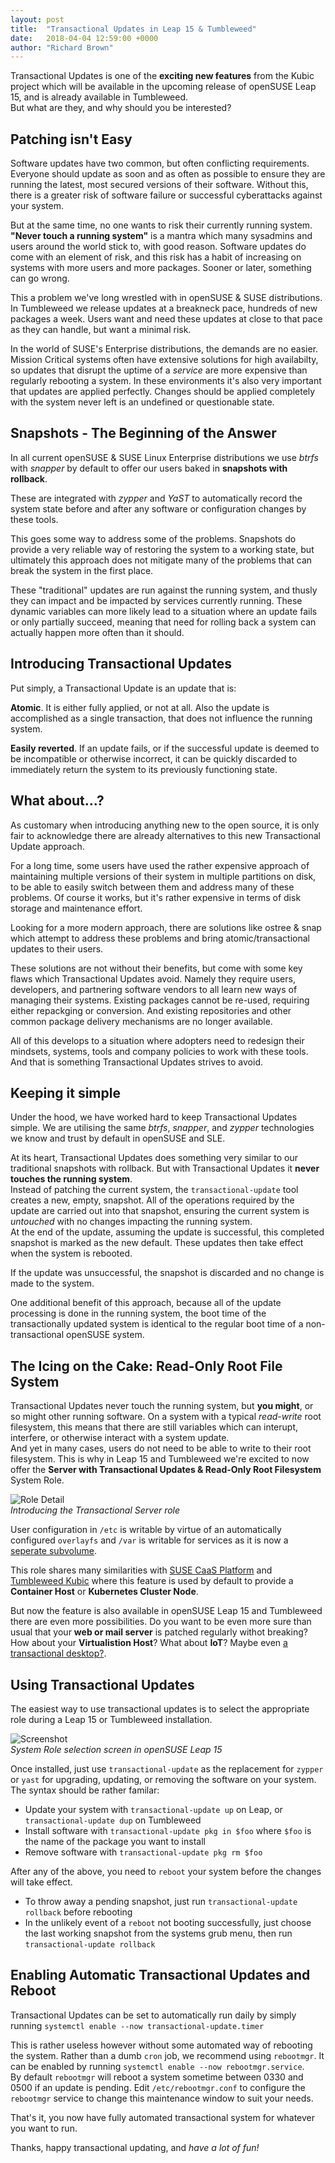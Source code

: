 ```yaml
---
layout: post
title:  "Transactional Updates in Leap 15 & Tumbleweed"
date:   2018-04-04 12:59:00 +0000
author: "Richard Brown"
---
```

Transactional Updates is one of the **exciting new features** from the Kubic project which will be available in the upcoming release of openSUSE Leap 15, and is already available in Tumbleweed.  
But what are they, and why should you be interested?

## Patching isn't Easy

Software updates have two common, but often conflicting requirements. Everyone should update as soon and as often as possible to ensure they are running the latest, most secured versions of their software. Without this, there is a greater risk of software failure or successful cyberattacks against your system.  

But at the same time, no one wants to risk their currently running system. **"Never touch a running system"** is a mantra which many sysadmins and users around the world stick to, with good reason. Software updates do come with an element of risk, and this risk has a habit of increasing on systems with more users and more packages. Sooner or later, something can go wrong. 

This a problem we've long wrestled with in openSUSE & SUSE distributions. In Tumbleweed we release updates at a breakneck pace, hundreds of new packages a week. Users want and need these updates at close to that pace as they can handle, but want a minimal risk.

In the world of SUSE's Enterprise distributions, the demands are no easier. Mission Critical systems often have extensive solutions for high availabilty, so updates that disrupt the uptime of a *service* are more expensive than regularly rebooting a system. In these environments it's also very important that updates are applied perfectly. Changes should be applied completely with the system never left is an undefined or questionable state.

## Snapshots - The Beginning of the Answer

In all current openSUSE & SUSE Linux Enterprise distributions we use *btrfs* with *snapper* by default to offer our users baked in **snapshots with rollback**.

These are integrated with *zypper* and *YaST* to automatically record the system state before and after any software or configuration changes by these tools.

This goes some way to address some of the problems. Snapshots do provide a very reliable way of restoring the system to a working state, but ultimately this approach does not mitigate many of the problems that can break the system in the first place.

These "traditional" updates are run against the running system, and thusly they can impact and be impacted by services currently running. These dynamic variables can more likely lead to a situation where an update fails or only partially succeed, meaning that need for rolling back a system can actually happen more often than it should.

## Introducing Transactional Updates

Put simply, a Transactional Update is an update that is:

**Atomic**. It is either fully applied, or not at all. Also the update is accomplished as a single transaction, that does not influence the running system.

**Easily reverted**. If an update fails, or if the successful update is deemed to be incompatible or otherwise incorrect, it can be quickly discarded to immediately return the system to its previously functioning state.

## What about...?

As customary when introducing anything new to the open source, it is only fair to acknowledge there are already alternatives to this new Transactional Update approach.

For a long time, some users have used the rather expensive approach of maintaining multiple versions of their system in multiple partitions on disk, to be able to easily switch between them and address many of these problems. Of course it works, but it's rather expensive in terms of disk storage and maintenance effort.

Looking for a more modern approach, there are solutions like ostree & snap which attempt to address these problems and bring atomic/transactional updates to their users.  

These solutions are not without their benefits, but come with some key flaws which Transactional Updates avoid. Namely they require users, developers, and partnering software vendors to all learn new ways of managing their systems. Existing packages cannot be re-used, requiring either repackging or conversion. And existing repositories and other common package delivery mechanisms are no longer available.  

All of this develops to a situation where adopters need to redesign their mindsets, systems, tools and company policies to work with these tools. And that is something Transactional Updates strives to avoid.

## Keeping it simple

Under the hood, we have worked hard to keep Transactional Updates simple. We are utilising the same *btrfs*, *snapper*, and *zypper* technologies we know and trust by default in openSUSE and SLE.

At its heart, Transactional Updates does something very similar to our traditional snapshots with rollback. But with Transactional Updates it **never touches the running system**.  
Instead of patching the current system, the `transactional-update` tool creates a new, empty, snapshot. All of the operations required by the update are carried out into that snapshot, ensuring the current system is *untouched* with no changes impacting the running system.  
At the end of the update, assuming the update is successful, this completed snapshot is marked as the new default. These updates then take effect when the system is rebooted.

If the update was unsuccessful, the snapshot is discarded and no change is made to the system. 

One additional benefit of this approach, because all of the update processing is done in the running system, the boot time of the transactionally updated system is identical to the regular boot time of a non-transactional openSUSE system.

## The Icing on the Cake: Read-Only Root File System

Transactional Updates never touch the running system, but **you might**, or so might other running software. On a system with a typical *read-write* root filesystem, this means that there are still variables which can interupt, interfere, or otherwise interact with a system update.  
And yet in many cases, users do not need to be able to write to their root filesystem. This is why in Leap 15 and Tumbleweed we're excited to now offer the **Server with Transactional Updates & Read-Only Root Filesystem** System Role.

![Role Detail](/assets/images/TransactionalRole.png)  
*Introducing the Transactional Server role*

User configuration in `/etc` is writable by virtue of an automatically configured `overlayfs` and `/var` is writable for services as it is now a [seperate subvolume](https://lists.opensuse.org/opensuse-factory/2018-01/msg00390.html). 

This role shares many similarities with [SUSE CaaS Platform](https://www.suse.com/products/caas-platform/) and [Tumbleweed Kubic](http://download.opensuse.org/tumbleweed/iso/openSUSE-Tumbleweed-Kubic-DVD-x86_64-Current.iso) where this feature is used by default to provide a **Container Host** or **Kubernetes Cluster Node**.

But now the feature is also available in openSUSE Leap 15 and Tumbleweed there are even more possibilities. Do you want to be even more sure than usual that your **web or mail server** is patched regularly withot breaking? How about your **Virtualistion Host**? What about **IoT**? Maybe even [a transactional desktop?](https://rootco.de/2017-11-16-hackweek-2017-conclusion/).

## Using Transactional Updates

The easiest way to use transactional updates is to select the appropriate role during a Leap 15 or Tumbleweed installation.

![Screenshot](/assets/images/TransactionalScrenshot.png)  
*System Role selection screen in openSUSE Leap 15*

Once installed, just use `transactional-update` as the replacement for `zypper` or `yast` for upgrading, updating, or removing the software on your system.  
The syntax should be rather familar:

* Update your system with `transactional-update up` on Leap, or `transactional-update dup` on Tumbleweed
* Install software with `transactional-update pkg in $foo` where `$foo` is the name of the package you want to install
* Remove software with `transactional-update pkg rm $foo`

After any of the above, you need to `reboot` your system before the changes will take effect.

* To throw away a pending snapshot, just run `transactional-update rollback` before rebooting
* In the unlikely event of a `reboot` not booting successfully, just choose the last working snapshot from the systems grub menu, then run `transactional-update rollback` 

## Enabling Automatic Transactional Updates and Reboot

Transactional Updates can be set to automatically run daily by simply running `systemctl enable --now transactional-update.timer`  

This is rather useless however without some automated way of rebooting the system. Rather than a dumb `cron` job, we recommend using `rebootmgr`. It can be enabled by running `systemctl enable --now rebootmgr.service`.  
By default `rebootmgr` will reboot a system sometime between 0330 and 0500 if an update is pending. Edit `/etc/rebootmgr.conf` to configure the `rebootmgr` service to change this maintenance window to suit your needs.

That's it, you now have fully automated transactional system for whatever you want to run.

Thanks, happy transactional updating, and *have a lot of fun!*

